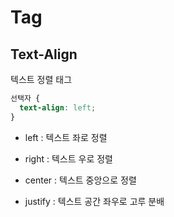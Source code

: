 # Tag

## **Text-Align**

텍스트 정렬 태그

```css
선택자 {
  text-align: left;
}
```

- left : 텍스트 좌로 정렬

- right : 텍스트 우로 정렬

- center : 텍스트 중앙으로 정렬

- justify : 텍스트 공간 좌우로 고루 분배
